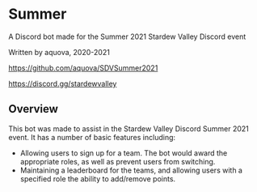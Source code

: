 # Summer

A Discord bot made for the Summer 2021 Stardew Valley Discord event

Written by aquova, 2020-2021

https://github.com/aquova/SDVSummer2021

https://discord.gg/stardewvalley

## Overview

This bot was made to assist in the Stardew Valley Discord Summer 2021 event. It has a number of basic features including:

- Allowing users to sign up for a team. The bot would award the appropriate roles, as well as prevent users from switching.
- Maintaining a leaderboard for the teams, and allowing users with a specified role the ability to add/remove points.

